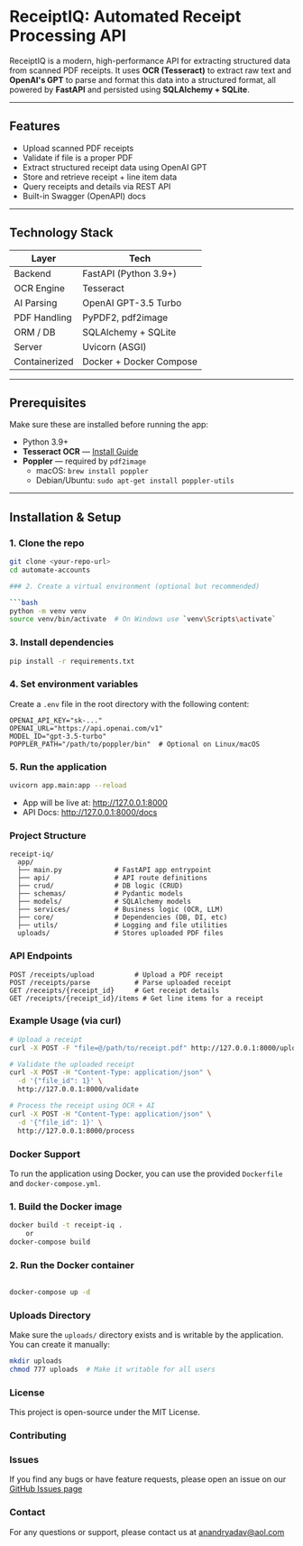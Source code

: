 # ReceiptIQ: Automated Receipt Processing API

ReceiptIQ is a modern, high-performance API for extracting structured data from scanned PDF receipts. It uses **OCR (Tesseract)** to extract raw text and **OpenAI's GPT** to parse and format this data into a structured format, all powered by **FastAPI** and persisted using **SQLAlchemy + SQLite**.

---

## Features

- Upload scanned PDF receipts
- Validate if file is a proper PDF
- Extract structured receipt data using OpenAI GPT
- Store and retrieve receipt + line item data
- Query receipts and details via REST API
- Built-in Swagger (OpenAPI) docs

---

## Technology Stack

| Layer         | Tech                    |
|---------------|-------------------------|
| Backend       | FastAPI (Python 3.9+)   |
| OCR Engine    | Tesseract               |
| AI Parsing    | OpenAI GPT-3.5 Turbo    |
| PDF Handling  | PyPDF2, pdf2image       |
| ORM / DB      | SQLAlchemy + SQLite     |
| Server        | Uvicorn (ASGI)          |
| Containerized | Docker + Docker Compose |

---

## Prerequisites

Make sure these are installed before running the app:

- Python 3.9+
- **Tesseract OCR** — [Install Guide](https://tesseract-ocr.github.io/tessdoc/Installation.html)
- **Poppler** — required by `pdf2image`
    - macOS: `brew install poppler`
    - Debian/Ubuntu: `sudo apt-get install poppler-utils`

---

## Installation & Setup

### 1. Clone the repo

```bash
git clone <your-repo-url>
cd automate-accounts

### 2. Create a virtual environment (optional but recommended)

```bash
python -m venv venv
source venv/bin/activate  # On Windows use `venv\Scripts\activate`
```

### 3. Install dependencies

```bash
pip install -r requirements.txt
```

### 4. Set environment variables

Create a `.env` file in the root directory with the following content:

```plaintext
OPENAI_API_KEY="sk-..."
OPENAI_URL="https://api.openai.com/v1"
MODEL_ID="gpt-3.5-turbo"
POPPLER_PATH="/path/to/poppler/bin"  # Optional on Linux/macOS
 ```

### 5. Run the application

```bash
uvicorn app.main:app --reload
```

- App will be live at: http://127.0.0.1:8000
- API Docs: http://127.0.0.1:8000/docs

### Project Structure

```plaintext
receipt-iq/
  app/
  ├── main.py             # FastAPI app entrypoint
  ├── api/                # API route definitions
  ├── crud/               # DB logic (CRUD)
  ├── schemas/            # Pydantic models
  ├── models/             # SQLAlchemy models
  ├── services/           # Business logic (OCR, LLM)
  ├── core/               # Dependencies (DB, DI, etc)
  ├── utils/              # Logging and file utilities
  uploads/                # Stores uploaded PDF files
```

### API Endpoints

```plaintext
POST /receipts/upload          # Upload a PDF receipt
POST /receipts/parse           # Parse uploaded receipt
GET /receipts/{receipt_id}     # Get receipt details
GET /receipts/{receipt_id}/items # Get line items for a receipt
```

### Example Usage (via curl)

```bash
# Upload a receipt
curl -X POST -F "file=@/path/to/receipt.pdf" http://127.0.0.1:8000/upload

# Validate the uploaded receipt
curl -X POST -H "Content-Type: application/json" \
  -d '{"file_id": 1}' \
  http://127.0.0.1:8000/validate

# Process the receipt using OCR + AI
curl -X POST -H "Content-Type: application/json" \
  -d '{"file_id": 1}' \
  http://127.0.0.1:8000/process
```

### Docker Support
To run the application using Docker, you can use the provided `Dockerfile` and `docker-compose.yml`.
### 1. Build the Docker image

```bash
docker build -t receipt-iq .
    or
docker-compose build
```
### 2. Run the Docker container

```bash
  
docker-compose up -d
```

### Uploads Directory
Make sure the `uploads/` directory exists and is writable by the application. You can create it manually:

```bash
mkdir uploads
chmod 777 uploads  # Make it writable for all users
```

### License
This project is open-source under the MIT License.
### Contributing
### Issues
If you find any bugs or have feature requests, please open an issue on our [GitHub Issues page](https://github.com/anandryadav/receipt-iq/issues)
### Contact
For any questions or support, please contact us at [anandryadav@aol.com](mailto:anandryadav@aol.com)